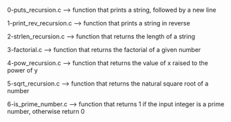 0-puts_recursion.c --> function that prints a string, followed by a new line


1-print_rev_recursion.c --> function that prints a string in reverse


2-strlen_recursion.c --> function that returns the length of a string


3-factorial.c --> function that returns the factorial of a given number


4-pow_recursion.c --> function that returns the value of x raised to the power of y


5-sqrt_recursion.c --> function that returns the natural square root of a number


6-is_prime_number.c --> function that returns 1 if the input integer is a prime number, otherwise return 0


